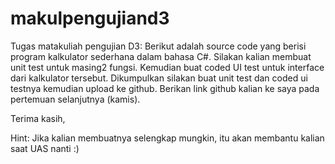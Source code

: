 makulpengujiand3
================
Tugas matakuliah pengujian D3:
Berikut adalah source code yang berisi program kalkulator sederhana dalam bahasa C#.
Silakan kalian membuat unit test untuk masing2 fungsi.
Kemudian buat coded UI test untuk interface dari kalkulator tersebut.
Dikumpulkan silakan buat unit test dan coded ui testnya kemudian upload ke github.
Berikan link github kalian ke saya pada pertemuan selanjutnya (kamis).

Terima kasih,

Hint: Jika kalian membuatnya selengkap mungkin, itu akan membantu kalian saat UAS nanti :)